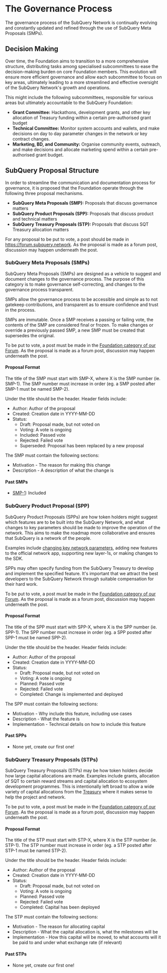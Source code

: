 # The Governance Process

The governance process of the SubQuery Network is continually evolving and constantly updated and refined through the use of SubQuery Meta Proposals (SMPs).

## Decision Making

Over time, the Foundation aims to transition to a more comprehensive structure, distributing tasks among specialised subcommittees to ease the decision-making burden on core Foundation members. This evolution will ensure more efficient governance and allow each subcommittee to focus on key areas, ultimately leading to a more streamlined and effective oversight of the SubQuery Network's growth and operations.

This might include the following subcommittees, responsible for various areas but ultimately accountable to the SubQuery Foundation:

- **Grant Committee:** Hackathons, development grants, and other key allocation of Treasury funding within a certain pre-authorised grant budget
- **Technical Committee:** Monitor system accounts and wallets, and make decisions on day to day parameter changes in the network or key contract changes.
- **Marketing, BD, and Community:** Organise community events, outreach, and make decisions and allocate marketing spend within a certain pre-authorised grant budget.

## SubQuery Proposal Structure

In order to streamline the communication and documentation process for governance, it is proposed that the Foundation operate through the following three proposal mechanisms.

- **SubQuery Meta Proposals (SMP):** Proposals that discuss governance matters
- **SubQuery Product Proposals (SPP):** Proposals that discuss product and technical matters
- **SubQuery Treasury Proposals (STP):** Proposals that discuss SQT Treasury allocation matters

For any proposal to be put to vote, a post should be made in <https://forum.subquery.network>. As the proposal is made as a forum post, discussion may happen underneath the post.

### SubQuery Meta Proposals (SMPs)

SubQuery Meta Proposals (SMPs) are designed as a vehicle to suggest and document changes to the governance process. The purpose of this category is to make governance self-correcting, and changes to the governance process transparent.

SMPs allow the governance process to be accessible and simple as to not gatekeep contributions, and transparent as to ensure confidence and trust in the process.

SMPs are immutable. Once a SMP receives a passing or failing vote, the contents of the SMP are considered final or frozen. To make changes or override a previously passed SMP, a new SMP must be created that supersedes the original.

To be put to vote, a post must be made in the [Foundation category of our Forum](https://forum.subquery.network/c/foundation/7). As the proposal is made as a forum post, discussion may happen underneath the post.

#### Proposal Format

The title of the SMP must start with SMP-X, where X is the SMP number (ie. SMP-1). The SMP number must increase in order (eg. a SMP posted after SMP-1 must be named SMP-2).

Under the title should be the header. Header fields include:

- Author: Author of the proposal
- Created: Creation date in YYYY-MM-DD
- Status:
  - Draft: Proposal made, but not voted on
  - Voting: A vote is ongoing
  - Included: Passed vote
  - Rejected: Failed vote
  - Superseded: Proposal has been replaced by a new proposal

The SMP must contain the following sections:

- Motivation - The reason for making this change
- Description - A description of what the change is

#### Past SMPs

- [SMP-1](https://snapshot.org/#/subquerynetwork.eth/proposal/0x106ace89263e35a84615a46aba9ac780f6050f15b153d97b1c4ea3bc62ec9e26): Included

### SubQuery Product Proposal (SPP)

SubQuery Product Proposals (SPPs) are how token holders might suggest which features are to be built into the SubQuery Network, and what changes to key parameters should be made to improve the operation of the network. This aims to make the roadmap more collaborative and ensures that SubQuery is a network of the people.

Examples include [changing key network parameters](../parameters.md), adding new features to the official network app, supporting new layer-1s, or making changes to the SDK.

SPPs may often specify funding from the SubQuery Treasury to develop and implement the specified feature. It's important that we attract the best developers to the SubQuery Network through suitable compensation for their hard work.

To be put to vote, a post must be made in the [Foundation category of our Forum](https://forum.subquery.network/c/foundation/7). As the proposal is made as a forum post, discussion may happen underneath the post.

#### Proposal Format

The title of the SPP must start with SPP-X, where X is the SPP number (ie. SPP-1). The SPP number must increase in order (eg. a SPP posted after SPP-1 must be named SPP-2).

Under the title should be the header. Header fields include:

- Author: Author of the proposal
- Created: Creation date in YYYY-MM-DD
- Status:
  - Draft: Proposal made, but not voted on
  - Voting: A vote is ongoing
  - Planned: Passed vote
  - Rejected: Failed vote
  - Completed: Change is implemented and deployed

The SPP must contain the following sections:

- Motivation - Why include this feature, including use cases
- Description - What the feature is
- Implementation - Technical details on how to include this feature

#### Past SPPs

- None yet, create our first one!

### SubQuery Treasury Proposals (STPs)

SubQuery Treasury Proposals (STPs) may be how token holders decide how large capital allocations are made. Examples include grants, allocation of SQT to certain reward streams and capital allocation to ecosystem development programmes. This is intentionally left broad to allow a wide variety of capital allocations from the [Treasury](./treasury-management.md) where it makes sense to help the project and network.

To be put to vote, a post must be made in the [Foundation category of our Forum](https://forum.subquery.network/c/foundation/7). As the proposal is made as a forum post, discussion may happen underneath the post.

#### Proposal Format

The title of the STP must start with STP-X, where X is the STP number (ie. STP-1). The STP number must increase in order (eg. a STP posted after STP-1 must be named STP-2).

Under the title should be the header. Header fields include:

- Author: Author of the proposal
- Created: Creation date in YYYY-MM-DD
- Status:
  - Draft: Proposal made, but not voted on
  - Voting: A vote is ongoing
  - Planned: Passed vote
  - Rejected: Failed vote
  - Completed: Capital has been deployed

The STP must contain the following sections:

- Motivation - The reason for allocating capital
- Description - What the capital allocation is, what the milestones will be
- Implementation - How this capital will be moved, to what accounts will it be paid to and under what exchange rate (if relevant)

#### Past STPs

- None yet, create our first one!
